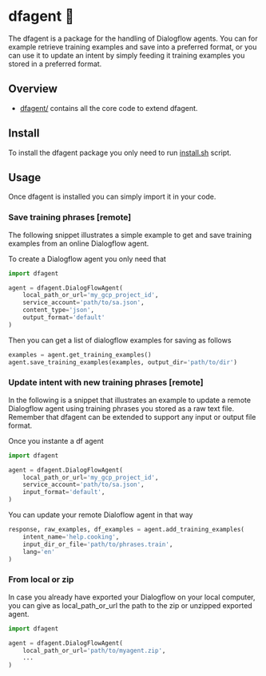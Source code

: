 # dfagent 🤖
The dfagent is a package for the handling of Dialogflow agents. You can for example retrieve training examples and save into a preferred format, or you can use it to update an intent by simply feeding it training examples you stored in a preferred format.

## Overview

* [dfagent/](dfagent) contains all the core code to extend dfagent.

## Install

To install the dfagent package you only need to run [install.sh](install.sh) script.

## Usage
Once dfagent is installed you can simply import it in your code. 

### Save training phrases [remote]

The following snippet illustrates a simple example to get and save training examples from an online Dialogflow agent.

To create a Dialogflow agent you only need that

```Python
import dfagent

agent = dfagent.DialogFlowAgent(
    local_path_or_url='my_gcp_project_id',
    service_account='path/to/sa.json',
    content_type='json',
    output_format='default'
)
```

Then you can get a list of dialogflow examples for saving as follows

```Python
examples = agent.get_training_examples()
agent.save_training_examples(examples, output_dir='path/to/dir')
```

### Update intent with new training phrases [remote]

In the following is a snippet that illustrates an example to update a remote Dialogflow agent using training phrases you stored as a raw text file. Remember that dfagent can be extended to support any input or output file format.

Once you instante a df agent

```Python
import dfagent

agent = dfagent.DialogFlowAgent(
    local_path_or_url='my_gcp_project_id',
    service_account='path/to/sa.json',
    input_format='default',
)
```

You can update your remote Dialoflow agent in that way

```Python
response, raw_examples, df_examples = agent.add_training_examples(
    intent_name='help.cooking',
    input_dir_or_file='path/to/phrases.train',
    lang='en'
)
```

### From local or zip

In case you already have exported your Dialogflow on your local computer, you can give as local_path_or_url the path to the zip or unzipped exported agent.

```Python
import dfagent

agent = dfagent.DialogFlowAgent(
    local_path_or_url='path/to/myagent.zip',
    ...
)
```

